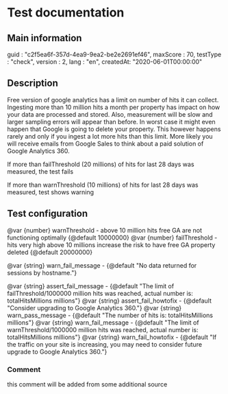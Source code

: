 # Test documentation
## Main information
guid : "c2f5ea6f-357d-4ea9-9ea2-be2e2691ef46",
maxScore : 70,
testType : "check",
version : 2,
lang : "en",
createdAt: "2020-06-01T00:00:00"

## Description
Free version of google analytics has a limit on number of hits it can collect. Ingesting more than 10 million hits a month per property has impact on how your data are processed and stored.  Also, measurement will be slow and larger sampling errors will appear than before. In worst case it might even happen that Google is going to delete your property. This however happens rarely and only if you ingest a lot more hits than this limit. More likely you will receive emails from Google Sales to think about a paid solution of Google Analytics 360.

If more than failThreshold (20 millions) of hits for last 28 days was measured, the test fails

If more than warnThreshold (10 millions) of hits for last 28 days was measured, test shows warning

## Test configuration
@var {number} warnThreshold - above 10 million hits free GA are not functioning optimally {@default 10000000}
@var {number} failThreshold - hits very high above 10 millions increase the risk to have free GA property deleted {@default 20000000}
	 
@var {string} warn_fail_message - {@default "No data returned for sessions by hostname."}

@var {string} assert_fail_message - {@default "The limit of failThreshold/1000000 million hits was reached, actual number is: totalHitsMillions millions"}
@var {string} assert_fail_howtofix - {@default "Consider upgrading to Google Analytics 360."}
@var {string} warn_pass_message - {@default "The number of hits is:  totalHitsMillions millions"}
@var {string} warn_fail_message - {@default "The limit of warnThreshold/1000000 million hits was reached, actual number is: totalHitsMillions millions"}
@var {string} warn_fail_howtofix - {@default "If the traffic on your site is increasing, you may need to consider future upgrade to Google Analytics 360."}
    

### Comment

this comment will be added from some additional source

